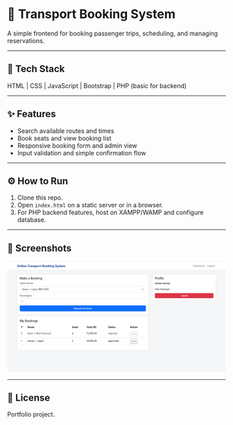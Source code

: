 # 🚌 Transport Booking System

A simple frontend for booking passenger trips, scheduling, and managing reservations.

---

## 🧠 Tech Stack
HTML | CSS | JavaScript | Bootstrap | PHP (basic for backend)

---

## ✨ Features
- Search available routes and times
- Book seats and view booking list
- Responsive booking form and admin view
- Input validation and simple confirmation flow

---

## ⚙️ How to Run
1. Clone this repo.
2. Open `index.html` on a static server or in a browser.
3. For PHP backend features, host on XAMPP/WAMP and configure database.

---

## 📸 Screenshots
![Booking Form](Booking_Form.png)

---

## 📄 License
Portfolio project.
